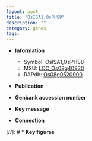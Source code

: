 ```yaml
---
layout: post
title: "OsISA1,OsPHS8"
description: ""
category: genes
tags: 
---
```


* **Information**  
    + Symbol: OsISA1,OsPHS8  
    + MSU: [LOC_Os08g40930](http://rice.uga.edu/cgi-bin/ORF_infopage.cgi?orf=LOC_Os08g40930)  
    + RAPdb: [Os08g0520900](http://rapdb.dna.affrc.go.jp/viewer/gbrowse_details/irgsp1?name=Os08g0520900)  

* **Publication**  

* **Genbank accession number**  

* **Key message**  

* **Connection**  

[//]: # * **Key figures**  


